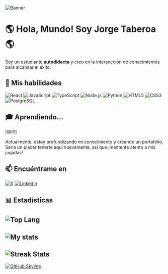 

![Banner](https://pbs.twimg.com/profile_banners/1165344219847954435/1634312590/1500x500)

# 🌎 Hola, Mundo! Soy Jorge Taberoa 🌎

Soy un estudiante **autodidacta** y creo en la intersección de conocimientos para alcanzar el éxito.

## 🚀 Mis habilidades

![React](https://img.shields.io/badge/-ReactJS-61DAFB?logo=react&logoColor=white&style=for-the-badge)
![JavaScript](https://img.shields.io/badge/-JavaScript-F7DF1E?logo=javascript&logoColor=black&style=for-the-badge)
![TypeScript](https://img.shields.io/badge/-TypeScript-3178C6?logo=typescript&logoColor=white&style=for-the-badge)
![Node.js](https://img.shields.io/badge/-Node.js-339933?logo=node.js&logoColor=white&style=for-the-badge)
![Python](https://img.shields.io/badge/-Python-3776AB?logo=python&logoColor=white&style=for-the-badge)
![HTML5](https://img.shields.io/badge/-HTML5-E34F26?logo=html5&logoColor=white&style=for-the-badge)
![CSS3](https://img.shields.io/badge/-CSS3-1572B6?logo=css3&logoColor=white&style=for-the-badge)
![PostgreSQL](https://img.shields.io/badge/-PostgreSQL-336791?logo=postgresql&logoColor=white&style=for-the-badge)

## 🎓 Aprendiendo...
[WIP]

Actualmente, estoy profundizando mi conocimiento y creando un portafolio. Sería un placer tenerte aquí nuevamente, así que ¡mantente atento a mis jugadas!

## 📫 Encuéntrame en

[![X](https://img.shields.io/badge/-x-1DA1F2?logo=X&logoColor=white&style=for-the-badge)]([https://twitter.com/nyctibiuscode](https://bsky.app/profile/nyctibiuscode.bsky.social))
[![LinkedIn](https://img.shields.io/badge/-LinkedIn-0077B5?logo=linkedin&logoColor=white&style=for-the-badge)](https://linkedin.com/in/taberoajorge)

## 📊 Estadísticas

![Top Lang](https://github-readme-stats.vercel.app/api/top-langs/?username=taberoajorge&theme=cobalt)
---
![My stats](https://github-readme-stats.vercel.app/api?username=taberoajorge&count_private=true&show_icons=true&theme=cobalt)
--
![Streak Stats](https://github-readme-streak-stats.herokuapp.com/?user=taberoajorge&theme=cobalt)
--

[![GitHub Skyline](https://img.shields.io/badge/GitHub%20Skyline-2023-blue)](https://skyline.github.com/taberoajorge/2023)





